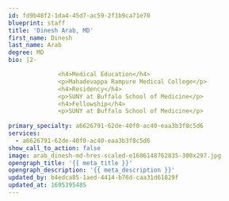 ```yaml
---
id: fd9b48f2-1da4-45d7-ac59-2f1b9ca71e70
blueprint: staff
title: 'Dinesh Arab, MD'
first_name: Dinesh
last_name: Arab
degree: MD
bio: |2-

              <h4>Medical Education</h4>
              <p>Mahadevappa Rampure Medical College</p>
              <h4>Residency</h4>
              <p>SUNY at Buffalo School of Medicine</p>
              <h4>Fellowship</h4>
              <p>SUNY at Buffalo School of Medicine</p>
          
primary_specialty: a6626791-62de-40f0-ac40-eaa3b3f8c5d6
services:
  - a6626791-62de-40f0-ac40-eaa3b3f8c5d6
show_call_to_action: false
image: arab_dinesh-md-hres-scaled-e1606148762835-300x297.jpg
opengraph_title: '{{ meta_title }}'
opengraph_description: '{{ meta_description }}'
updated_by: b4edca85-1aed-4414-b76d-caa31d61829f
updated_at: 1695395485
---
```

